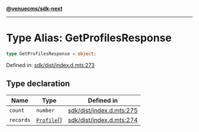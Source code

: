 [**@venuecms/sdk-next**](../Index.md)

***

# Type Alias: GetProfilesResponse

```ts
type GetProfilesResponse = object;
```

Defined in: [sdk/dist/index.d.mts:273](https://github.com/venuecms/sdk/blob/dfe07bbbcbeec8ddfda43f5a7fc98ecc9dc8ce66/packages/sdk/dist/index.d.mts#L273)

## Type declaration

| Name | Type | Defined in |
| ------ | ------ | ------ |
| <a id="count"></a> `count` | `number` | [sdk/dist/index.d.mts:275](https://github.com/venuecms/sdk/blob/dfe07bbbcbeec8ddfda43f5a7fc98ecc9dc8ce66/packages/sdk/dist/index.d.mts#L275) |
| <a id="records"></a> `records` | [`Profile`](Profile.md)[] | [sdk/dist/index.d.mts:274](https://github.com/venuecms/sdk/blob/dfe07bbbcbeec8ddfda43f5a7fc98ecc9dc8ce66/packages/sdk/dist/index.d.mts#L274) |
